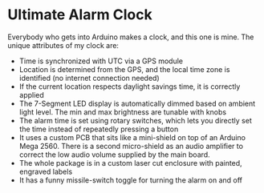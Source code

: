 Ultimate Alarm Clock
====================

Everybody who gets into Arduino makes a clock, and this one is mine. The unique attributes of my clock are:
- Time is synchronized with UTC via a GPS module
- Location is determined from the GPS, and the local time zone is identified (no internet connection needed)
- If the current location respects daylight savings time, it is correctly applied
- The 7-Segment LED display is automatically dimmed based on ambient light level. The min and max brightness are tunable with knobs
- The alarm time is set using rotary switches, which lets you directly set the time instead of repeatedly pressing a button
- It uses a custom PCB that sits like a mini-shield on top of an Arduino Mega 2560. There is a second micro-shield as an audio amplifier to correct the low audio volume supplied by the main board.
- The whole package is in a custom laser cut enclosure with painted, engraved labels
- It has a funny missile-switch toggle for turning the alarm on and off

